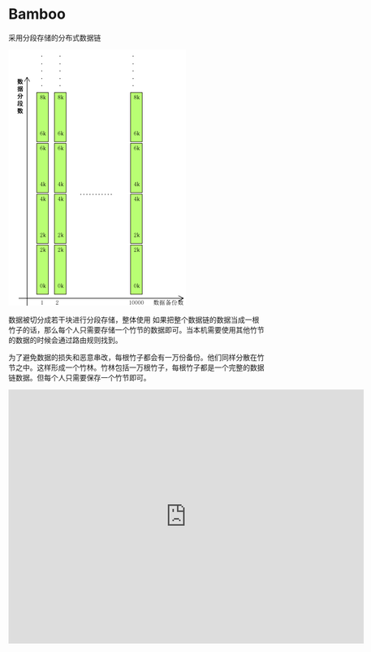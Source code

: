# Bamboo
采用分段存储的分布式数据链

![Image text](https://github.com/luonannet/Bamboo/blob/master/docs/design.fw.png)

数据被切分成若干块进行分段存储，整体使用
如果把整个数据链的数据当成一根竹子的话，那么每个人只需要存储一个竹节的数据即可。当本机需要使用其他竹节的数据的时候会通过路由规则找到。

为了避免数据的损失和恶意串改，每根竹子都会有一万份备份。他们同样分散在竹节之中。这样形成一个竹林。竹林包括一万根竹子，每根竹子都是一个完整的数据链数据。但每个人只需要保存一个竹节即可。
  

<iframe src="https://www.163.com" width="700px" height="500px" frameborder="0" scrolling="no"  frameborder=0  
 allowfullscreen>    </iframe>
 
